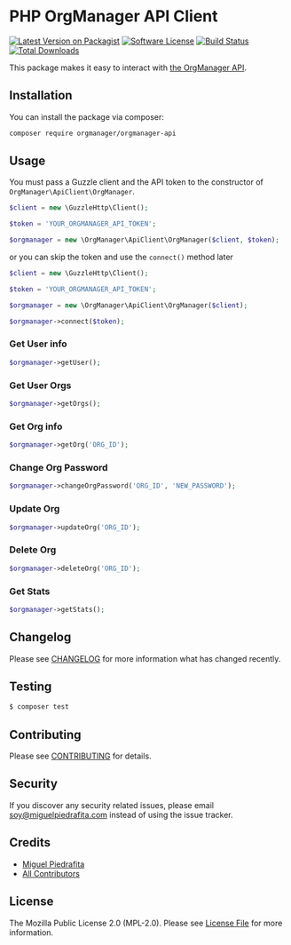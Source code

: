 # PHP OrgManager API Client

[![Latest Version on Packagist](https://img.shields.io/packagist/v/orgmanager/orgmanager-api.svg?style=flat-square)](https://packagist.org/packages/orgmanager/orgmanager-api)
[![Software License](https://img.shields.io/github/license/orgmanager/php-orgmanager-api.svg?style=flat-square)](LICENSE.md)
[![Build Status](https://img.shields.io/travis/orgmanager/php-orgmanager-api/master.svg?style=flat-square)](https://travis-ci.org/orgmanager/php-orgmanager-api)
[![Total Downloads](https://img.shields.io/packagist/dt/orgmanager/orgmanager-api.svg?style=flat-square)](https://packagist.org/packages/orgmanager/orgmanager-api)

This package makes it easy to interact with [the OrgManager API](https://github.com/orgmanager/orgmanager#api).

## Installation

You can install the package via composer:

``` bash
composer require orgmanager/orgmanager-api
```

## Usage

You must pass a Guzzle client and the API token to the constructor of `OrgManager\ApiClient\OrgManager`.

``` php
$client = new \GuzzleHttp\Client();

$token = 'YOUR_ORGMANAGER_API_TOKEN';

$orgmanager = new \OrgManager\ApiClient\OrgManager($client, $token);
```

or you can skip the token and use the `connect()` method later

``` php
$client = new \GuzzleHttp\Client();

$token = 'YOUR_ORGMANAGER_API_TOKEN';

$orgmanager = new \OrgManager\ApiClient\OrgManager($client);

$orgmanager->connect($token);
```

### Get User info
``` php
$orgmanager->getUser();
```

### Get User Orgs
``` php
$orgmanager->getOrgs();
```

### Get Org info
``` php
$orgmanager->getOrg('ORG_ID');
```

### Change Org Password
``` php
$orgmanager->changeOrgPassword('ORG_ID', 'NEW_PASSWORD');
```

### Update Org
``` php
$orgmanager->updateOrg('ORG_ID');
```

### Delete Org
``` php
$orgmanager->deleteOrg('ORG_ID');
```

### Get Stats
``` php
$orgmanager->getStats();
```

## Changelog

Please see [CHANGELOG](CHANGELOG.md) for more information what has changed recently.

## Testing

``` bash
$ composer test
```

## Contributing

Please see [CONTRIBUTING](CONTRIBUTING.md) for details.

## Security

If you discover any security related issues, please email soy@miguelpiedrafita.com instead of using the issue tracker.

## Credits

- [Miguel Piedrafita](https://github.com/m1guelpf)
- [All Contributors](../../contributors)

## License

The Mozilla Public License 2.0 (MPL-2.0). Please see [License File](LICENSE.md) for more information.

